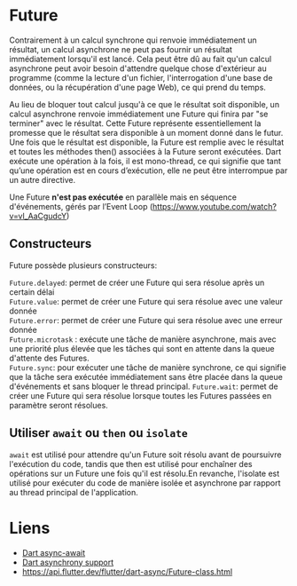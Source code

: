 # Future

Contrairement à un calcul synchrone qui renvoie immédiatement un résultat, un calcul asynchrone ne
peut pas fournir un résultat immédiatement lorsqu'il est lancé. Cela peut être dû au fait qu'un
calcul asynchrone peut avoir besoin d'attendre quelque chose d'extérieur au programme (comme la
lecture d'un fichier, l'interrogation d'une base de données, ou la récupération d'une page Web), ce
qui prend du temps.

Au lieu de bloquer tout calcul jusqu'à ce que le résultat soit disponible, un calcul asynchrone
renvoie immédiatement une Future qui finira par "se terminer" avec le résultat. Cette Future
représente essentiellement la promesse que le résultat sera disponible à un moment donné dans le
futur. Une fois que le résultat est disponible, la Future est remplie avec le résultat et toutes les
méthodes then() associées à la Future seront exécutées. Dart exécute une opération à la fois, il est
mono-thread, ce qui signifie que tant qu’une opération est en cours d’exécution, elle ne peut être
interrompue par un autre directive.

Une Future **n'est pas exécutée** en parallèle mais en séquence d'événements, gérés par l’Event
Loop (https://www.youtube.com/watch?v=vl_AaCgudcY)

## Constructeurs

Future possède plusieurs constructeurs:

`Future.delayed`: permet de créer une Future qui sera résolue après un certain délai \
`Future.value`: permet de créer une Future qui sera résolue avec une valeur donnée \
`Future.error`: permet de créer une Future qui sera résolue avec une erreur donnée \
`Future.microtask` : exécute une tâche de manière asynchrone, mais avec une priorité plus élevée que
les tâches qui sont en attente dans la queue d'attente des Futures. \
`Future.sync`: pour exécuter une tâche de manière synchrone, ce qui signifie que la tâche sera
exécutée immédiatement sans être placée dans la queue d'événements et sans bloquer le thread
principal.
`Future.wait`: permet de créer une Future qui sera résolue lorsque toutes les Futures passées en
paramètre seront résolues.

## Utiliser `await` ou `then` ou `isolate`

`await` est utilisé pour attendre qu'un Future soit résolu avant de poursuivre l'exécution du code,
tandis que then est utilisé pour enchaîner des opérations sur un Future une fois qu'il est résolu.En
revanche, l'isolate est utilisé pour exécuter du code de manière isolée et asynchrone par rapport au
thread principal de l'application.

# Liens

- [Dart async-await](https://dart.dev/codelabs/async-await)
- [Dart asynchrony support](https://dart.dev/guides/language/language-tour#asynchrony-support)
- https://api.flutter.dev/flutter/dart-async/Future-class.html
